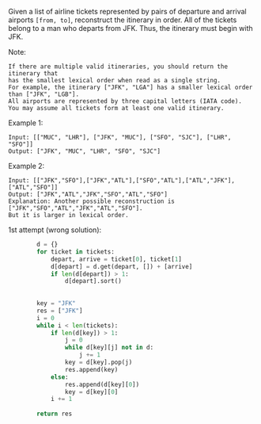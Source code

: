 Given a list of airline tickets represented by pairs of departure and arrival airports `[from, to]`, reconstruct the itinerary in order. All of the tickets belong to a man who departs from JFK. Thus, the itinerary must begin with JFK.

Note:
```
If there are multiple valid itineraries, you should return the itinerary that
has the smallest lexical order when read as a single string. 
For example, the itinerary ["JFK", "LGA"] has a smaller lexical order than ["JFK", "LGB"].
All airports are represented by three capital letters (IATA code).
You may assume all tickets form at least one valid itinerary.
```
Example 1:
```
Input: [["MUC", "LHR"], ["JFK", "MUC"], ["SFO", "SJC"], ["LHR", "SFO"]]
Output: ["JFK", "MUC", "LHR", "SFO", "SJC"]
```
Example 2:
```
Input: [["JFK","SFO"],["JFK","ATL"],["SFO","ATL"],["ATL","JFK"],["ATL","SFO"]]
Output: ["JFK","ATL","JFK","SFO","ATL","SFO"]
Explanation: Another possible reconstruction is ["JFK","SFO","ATL","JFK","ATL","SFO"].
But it is larger in lexical order.
```

1st attempt (wrong solution):
```python
        d = {}
        for ticket in tickets:
            depart, arrive = ticket[0], ticket[1]
            d[depart] = d.get(depart, []) + [arrive]
            if len(d[depart]) > 1:
                d[depart].sort()
    
        
        key = "JFK"
        res = ["JFK"]
        i = 0
        while i < len(tickets):
            if len(d[key]) > 1:
                j = 0
                while d[key][j] not in d:
                    j += 1
                key = d[key].pop(j)
                res.append(key)    
            else:
                res.append(d[key][0])
                key = d[key][0]
            i += 1
        
        return res 
```
